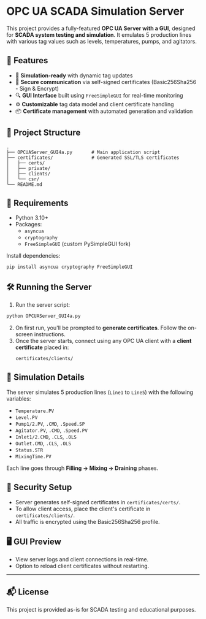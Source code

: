# OPC UA SCADA Simulation Server

This project provides a fully-featured **OPC UA Server with a GUI**, designed for **SCADA system testing and simulation**. It emulates 5 production lines with various tag values such as levels, temperatures, pumps, and agitators.

## 🚀 Features

- 🧪 **Simulation-ready** with dynamic tag updates
- 🔐 **Secure communication** via self-signed certificates (Basic256Sha256 - Sign & Encrypt)
- 🔍 **GUI Interface** built using `FreeSimpleGUI` for real-time monitoring
- ⚙️ **Customizable** tag data model and client certificate handling
- 📦 **Certificate management** with automated generation and validation

## 📁 Project Structure

```
.
├── OPCUAServer_GUI4a.py       # Main application script
├── certificates/              # Generated SSL/TLS certificates
│   ├── certs/
│   ├── private/
│   ├── clients/
│   └── csr/
└── README.md
```

## 🧰 Requirements

- Python 3.10+
- Packages:
  - `asyncua`
  - `cryptography`
  - `FreeSimpleGUI` (custom PySimpleGUI fork)

Install dependencies:

```bash
pip install asyncua cryptography FreeSimpleGUI
```

## 🛠️ Running the Server

1. Run the server script:

```bash
python OPCUAServer_GUI4a.py
```

2. On first run, you'll be prompted to **generate certificates**. Follow the on-screen instructions.
3. Once the server starts, connect using any OPC UA client with a **client certificate** placed in:
   ```
   certificates/clients/
   ```

## 🧪 Simulation Details

The server simulates 5 production lines (`Line1` to `Line5`) with the following variables:
- `Temperature.PV`
- `Level.PV`
- `Pump1/2.PV`, `.CMD`, `.Speed.SP`
- `Agitator.PV`, `.CMD`, `.Speed.PV`
- `Inlet1/2.CMD`, `.CLS`, `.OLS`
- `Outlet.CMD`, `.CLS`, `.OLS`
- `Status.STR`
- `MixingTime.PV`

Each line goes through **Filling → Mixing → Draining** phases.

## 🔐 Security Setup

- Server generates self-signed certificates in `certificates/certs/`.
- To allow client access, place the client's certificate in `certificates/clients/`.
- All traffic is encrypted using the Basic256Sha256 profile.

## 🖥️ GUI Preview

- View server logs and client connections in real-time.
- Option to reload client certificates without restarting.

---

## 📬 License

This project is provided as-is for SCADA testing and educational purposes.

